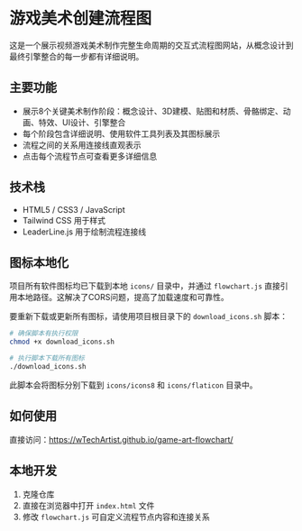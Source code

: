 # 游戏美术创建流程图

这是一个展示视频游戏美术制作完整生命周期的交互式流程图网站，从概念设计到最终引擎整合的每一步都有详细说明。

## 主要功能

- 展示8个关键美术制作阶段：概念设计、3D建模、贴图和材质、骨骼绑定、动画、特效、UI设计、引擎整合
- 每个阶段包含详细说明、使用软件工具列表及其图标展示
- 流程之间的关系用连接线直观表示
- 点击每个流程节点可查看更多详细信息

## 技术栈

- HTML5 / CSS3 / JavaScript
- Tailwind CSS 用于样式
- LeaderLine.js 用于绘制流程连接线

## 图标本地化

项目所有软件图标均已下载到本地 `icons/` 目录中，并通过 `flowchart.js` 直接引用本地路径。这解决了CORS问题，提高了加载速度和可靠性。

要重新下载或更新所有图标，请使用项目根目录下的 `download_icons.sh` 脚本：

```bash
# 确保脚本有执行权限
chmod +x download_icons.sh

# 执行脚本下载所有图标
./download_icons.sh
```

此脚本会将图标分别下载到 `icons/icons8` 和 `icons/flaticon` 目录中。

## 如何使用

直接访问：https://wTechArtist.github.io/game-art-flowchart/

## 本地开发

1. 克隆仓库
2. 直接在浏览器中打开 `index.html` 文件
3. 修改 `flowchart.js` 可自定义流程节点内容和连接关系

